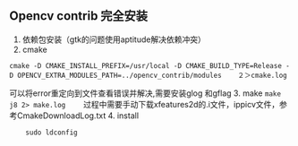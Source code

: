 ## Opencv contrib 完全安装
1. 依赖包安装（gtk的问题使用aptitude解决依赖冲突）
2. cmake 
```
cmake -D CMAKE_INSTALL_PREFIX=/usr/local -D CMAKE_BUILD_TYPE=Release -D OPENCV_EXTRA_MODULES_PATH=../opencv_contrib/modules    ２＞cmake.log
```

可以将error重定向到文件查看错误并解决,需要安装glog 和gflag
3. make 
``` make  j8 2> make.log ```　　
过程中需要手动下载xfeatures2d的.i文件，ippicv文件，参考CmakeDownloadLog.txt 
4. install
``` sudo make install 
    sudo ldconfig
```

